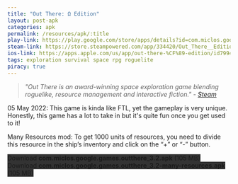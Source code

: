 ```yaml
---
title: "Out There: Ω Edition"
layout: post-apk
categories: apk
permalink: /resources/apk/:title
play-link: https://play.google.com/store/apps/details?id=com.miclos.google.games.outthere
steam-link: https://store.steampowered.com/app/334420/Out_There__Edition/
ios-link: https://apps.apple.com/us/app/out-there-%CF%89-edition/id799471892
tags: exploration survival space rpg roguelite
piracy: true
---
```


> _"Out There is an award-winning space exploration game blending roguelike, resource management and interactive fiction." - <a href="https://store.steampowered.com/app/334420/Out_There__Edition/" target="_blank">Steam</a>_

<span class="timestamp">05 May 2022:</span> This game is kinda like FTL, yet the gameplay is very unique. Honestly, this game has a lot to take in but it's quite fun once you get used to it!

Many Resources mod: To get 1000 units of resources, you need to divide this resource in the ship’s inventory and click on the “+” or “-” button.

<div class="text-center">
    <a class="btn btn-dark btn-block w-100" onclick='apk("com.miclos.google.games.outthere_3.2.apk")' style="text-decoration: none; background-color: #333;"> Download <b>com.miclos.google.games.outthere_3.2.apk</b> (105 MB)</a><br>
    <a class="btn btn-dark btn-block w-100" onclick='apk("com.miclos.google.games.outthere_3.2-many-resources.apk")' style="text-decoration: none; background-color: #333;"> Download <b>com.miclos.google.games.outthere_3.2-many-resources.apk</b> (105 MB)</a><br>
</div>
